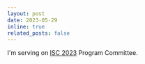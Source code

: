 ```yaml
---
layout: post
date: 2023-05-29
inline: true
related_posts: false
---
```

I'm serving on [ISC 2023](https://isc23.cs.rug.nl/docs/home/) Program Committee.
